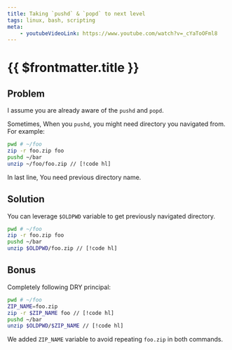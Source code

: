 ```yaml
---
title: Taking `pushd` & `popd` to next level
tags: linux, bash, scripting
meta:
    - youtubeVideoLink: https://www.youtube.com/watch?v=_cYaToOFml8
---
```


# {{ $frontmatter.title }}

## Problem

I assume you are already aware of the `pushd` and `popd`.

Sometimes, When you `pushd`, you might need directory you navigated from. For example:

```bash
pwd # ~/foo
zip -r foo.zip foo
pushd ~/bar
unzip ~/foo/foo.zip // [!code hl]
```

In last line, You need previous directory name.

## Solution

You can leverage `$OLDPWD` variable to get previously navigated directory.

```bash
pwd # ~/foo
zip -r foo.zip foo
pushd ~/bar
unzip $OLDPWD/foo.zip // [!code hl]
```

## Bonus

Completely following DRY principal:

```bash
pwd # ~/foo
ZIP_NAME=foo.zip
zip -r $ZIP_NAME foo // [!code hl]
pushd ~/bar
unzip $OLDPWD/$ZIP_NAME // [!code hl]
```

We added `ZIP_NAME` variable to avoid repeating `foo.zip` in both commands.
